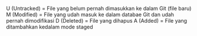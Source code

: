 U (Untracked) = File yang belum pernah dimasukkan ke dalam Git (file baru)
M (Modified) = File yang udah masuk ke dalam databae Git dan udah pernah dimodifikasi
D (Deleted) = File yang dihapus
A (Added) = File yang ditambahkan kedalam mode staged